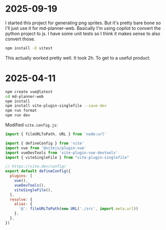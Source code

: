 # 2025-09-19

I started this project for generating png sprites.
But it's pretty bare bone so I'll just use it for md-planner-web.
Basically I'm using copilot to convert the python project to js.
I have some unit tests so I think it makes sense to also convert those.
```sh
npm install -D vitest
```

This actually worked pretty well.
It took 2h. To get to a useful product.

# 2025-04-11
```sh
npm create vue@latest
cd md-planner-web
npm install
npm install vite-plugin-singlefile --save-dev
npm run format
npm run dev
```

Modified `vite.config.js`:
```js
import { fileURLToPath, URL } from 'node:url'

import { defineConfig } from 'vite'
import vue from '@vitejs/plugin-vue'
import vueDevTools from 'vite-plugin-vue-devtools'
import { viteSingleFile } from "vite-plugin-singlefile"

// https://vite.dev/config/
export default defineConfig({
  plugins: [
    vue(),
    vueDevTools(),
    viteSingleFile(),
  ],
  resolve: {
    alias: {
      '@': fileURLToPath(new URL('./src', import.meta.url))
    },
  },
})
```
